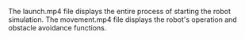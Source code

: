 The launch.mp4 file displays the entire process of starting the robot simulation.
The movement.mp4 file displays the robot's operation and obstacle avoidance functions.
